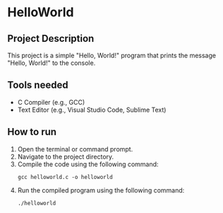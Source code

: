 # HelloWorld

## Project Description

This project is a simple "Hello, World!" program that prints the message "Hello, World!" to the console.

## Tools needed

- C Compiler (e.g., GCC)
- Text Editor (e.g., Visual Studio Code, Sublime Text)

## How to run

1. Open the terminal or command prompt.
2. Navigate to the project directory.
3. Compile the code using the following command:
   ```
   gcc helloworld.c -o helloworld
   ```
4. Run the compiled program using the following command:
   ```
   ./helloworld
   ```
